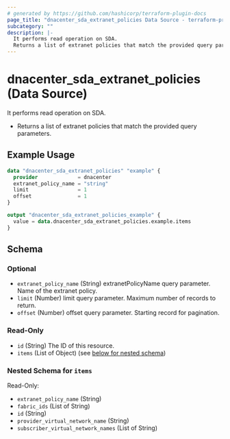 ```yaml
---
# generated by https://github.com/hashicorp/terraform-plugin-docs
page_title: "dnacenter_sda_extranet_policies Data Source - terraform-provider-dnacenter"
subcategory: ""
description: |-
  It performs read operation on SDA.
  Returns a list of extranet policies that match the provided query parameters.
---
```


# dnacenter_sda_extranet_policies (Data Source)

It performs read operation on SDA.

- Returns a list of extranet policies that match the provided query parameters.

## Example Usage

```terraform
data "dnacenter_sda_extranet_policies" "example" {
  provider             = dnacenter
  extranet_policy_name = "string"
  limit                = 1
  offset               = 1
}

output "dnacenter_sda_extranet_policies_example" {
  value = data.dnacenter_sda_extranet_policies.example.items
}
```

<!-- schema generated by tfplugindocs -->
## Schema

### Optional

- `extranet_policy_name` (String) extranetPolicyName query parameter. Name of the extranet policy.
- `limit` (Number) limit query parameter. Maximum number of records to return.
- `offset` (Number) offset query parameter. Starting record for pagination.

### Read-Only

- `id` (String) The ID of this resource.
- `items` (List of Object) (see [below for nested schema](#nestedatt--items))

<a id="nestedatt--items"></a>
### Nested Schema for `items`

Read-Only:

- `extranet_policy_name` (String)
- `fabric_ids` (List of String)
- `id` (String)
- `provider_virtual_network_name` (String)
- `subscriber_virtual_network_names` (List of String)
